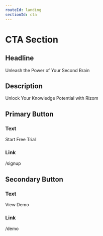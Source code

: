 ```yaml
---
routeId: landing
sectionId: cta
---
```

# CTA Section

## Headline

Unleash the Power of Your Second Brain

## Description

Unlock Your Knowledge Potential with Rizom

## Primary Button

### Text

Start Free Trial

### Link

/signup

## Secondary Button

### Text

View Demo

### Link

/demo
